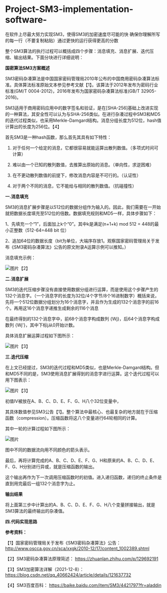 # Project-SM3-implementation-software-
在软件上尽最大努力实现SM3，使得SM3的加密速度尽可能的快 确保你理解所写的每一行（不要复制粘贴）通过更快的运行获得更高的分数

整个SM3算法的执行过程可以概括成四个步骤：消息填充、消息扩展、迭代压缩、输出结果。下面分块进行详细说明：

**国密算法SM3方案概述**

SM3密码杂凑算法是中国国家密码管理局2010年公布的中国商用密码杂凑算法标准。具体算法标准原始文本参见参考文献【1】。该算法于2012年发布为密码行业标准(GM/T 0004-2012)，2016年发布为国家密码杂凑算法标准(GB/T 32905-2016)。

SM3适用于商用密码应用中的数字签名和验证，是在[SHA-256]基础上改进实现的一种算法，其安全性可以认为与SHA-256类似。在进行杂凑过程中SM3和MD5的迭代过程类似，也采用Merkle-Damgard结构。消息分组长度为512位，hash值计算出的长度为256位。【4】

首先SM3是一种hash函数，那么首先其具有如下特性：

1. 对于任何一个给定的消息，它都很容易就能运算出散列数值。（多项式时间可计算）

2. 难以由一个已知的散列数值，去推算出原始的消息。（单向性，求逆困难）

3. 在不更动散列数值的前提下，修改消息内容是不可行的。（认证性）

4. 对于两个不同的消息，它不能给与相同的散列数值。（抗碰撞性）

**一.消息填充**

SM3的消息扩展步骤是以512位的数据分组作为输入的。因此，我们需要在一开始就把数据长度填充至512位的倍数。数据填充规则和MD5一样，具体步骤如下：

1、先填充一个“1”，后面加上k个“0”。其中k是满足(n+1+k) mod 512 = 448的最小正整数（512-64=448 bit 位）

2、追加64位的数据长度（bit为单位，大端序存放1。观察国家密码管理局关于发布《SM3密码杂凑算法》公告的原文附录A运算示例可以推知。）

消息填充示例：

![图片](https://user-images.githubusercontent.com/107350922/180603855-56f80ebe-d450-4814-82ff-db22e83212ed.png)【2】

**二.消息扩展**

SM3的迭代压缩步骤没有直接使用数据分组进行运算，而是使用这个步骤产生的132个消息字。（一个消息字的长度为32位/4个字节/8个16进制数字）概括来说，先将一个512位数据分组划分为16个消息字，并且作为生成的132个消息字的前16个。再用这16个消息字递推生成剩余的116个消息

在最终得到的132个消息字中，前68个消息字构成数列 {Wj}，后64个消息字构成数列 {Wj'}，其中下标j从0开始计数。

具体消息扩展运算过程如下图所示：

![图片](https://user-images.githubusercontent.com/107350922/180604058-71bd94a6-bcb4-440a-b4b9-059a823e6379.png)【3】


**三.迭代压缩**

在上文已经提过，SM3的迭代过程和MD5类似，也是Merkle-Damgard结构。但和MD5不同的是，SM3使用消息扩展得到的消息字进行运算。这个迭代过程可以用下图表示：

![图片](https://user-images.githubusercontent.com/107350922/180604106-ff7ba147-d264-4178-bde8-351c9e63f6c1.png)【3】

初值IV被放在A、B、C、D、E、F、G、H八个32位变量中，

其具体数值参见SM3公告【1】。整个算法中最核心、也最复杂的地方就在于压缩函数（compression）。压缩函数将这八个变量进行64轮相同的计算。

其中一轮的计算过程如下图所示：

![图片](https://user-images.githubusercontent.com/107350922/180604283-012df071-1f7d-4cea-a8d3-77e2a8ff55b6.png)

图中不同的数据流向用不同颜色的箭头表示。

最后，再将计算完成的A、B、C、D、E、F、G、H和原来的A、B、C、D、E、F、G、H分别进行异或，就是压缩函数的输出。

这个输出再作为下一次调用压缩函数时的初值。进入递归函数，递归的终止条件是直到用完最后一组132个消息字为止。

**输出结果**

将上面第三步中计算出的A、B、C、D、E、F、G、H八个变量拼接输出，就是SM3算法的最终输出的杂凑值。


**四.代码实现思路**




**参考资料：**

【1】国家密码管理局关于发布《SM3密码杂凑算法》公告：http://www.oscca.gov.cn/sca/xxgk/2010-12/17/content_1002389.shtml

【2】SM3密码杂凑算法原理简述： https://zhuanlan.zhihu.com/p/129692191

【3】SM3加密算法详解（2021-12-8）： https://blog.csdn.net/qq_40662424/article/details/121637732

【4】SM3百度百科： https://baike.baidu.com/item/SM3/4421797?fr=aladdin
